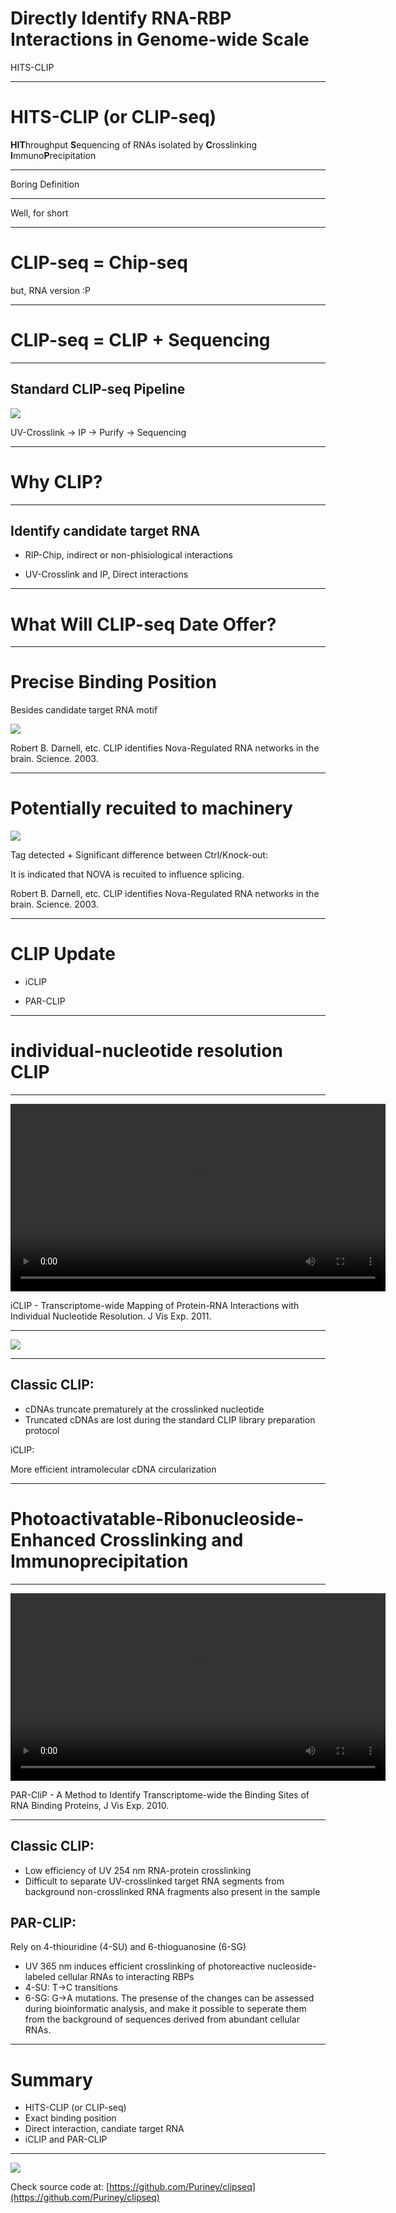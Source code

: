 Directly Identify RNA-RBP Interactions in Genome-wide Scale
============================================================

HITS-CLIP

- - -

HITS-CLIP (or CLIP-seq)
=============

**HIT**hroughput **S**equencing of RNAs isolated by **C**rosslinking **I**mmuno**P**recipitation

- - -

Boring Definition

- - -

Well, for short

- - -

CLIP-seq = Chip-seq
====================

but, RNA version :P

- - -

CLIP-seq = CLIP + Sequencing
==============================

- - -

Standard CLIP-seq Pipeline
------------------------------

<img src="images/CLIP-seq.png" >

UV-Crosslink -> IP -> Purify -> Sequencing

- - -

Why CLIP?
==========

- - -

Identify candidate target RNA
------------------------------

- RIP-Chip, indirect or non-phisiological interactions

- UV-Crosslink and IP, Direct interactions

- - -

What Will CLIP-seq Date Offer? 
==============================

- - -

Precise Binding Position
=========================

Besides candidate target RNA motif

<img src="images/candidate-motif.jpg">

Robert B. Darnell, etc. CLIP identifies Nova-Regulated RNA networks in the brain. Science. 2003. 

- - -

Potentially recuited to machinery
=======================================

<img src="images/potentially_recuited_to_machinery.jpg">

Tag detected + Significant difference between Ctrl/Knock-out: 

It is indicated that NOVA is recuited to influence splicing. 

Robert B. Darnell, etc. CLIP identifies Nova-Regulated RNA networks in the brain. Science. 2003. 

- - -

CLIP Update
============

- iCLIP

- PAR-CLIP

- - -

individual-nucleotide resolution CLIP
=====================================

- - -

<video width="600" controls="controls">
	<source src="http://www.ncbi.nlm.nih.gov/pmc/articles/PMC3169244/bin/jove-50-2638.mov" type="video/mov">
	Your Browser Does not support Html5, please update your browser. 
</video>

iCLIP - Transcriptome-wide Mapping of Protein-RNA Interactions with Individual Nucleotide Resolution. J Vis Exp. 2011. 

- - -

<img src="images/iCLIP_pipeline.jpg">

- - -

Classic CLIP:
-------------

- cDNAs truncate prematurely at the crosslinked nucleotide
- Truncated cDNAs are lost during the standard CLIP library preparation protocol

iCLIP:

More efficient intramolecular cDNA circularization 

- - -

Photoactivatable-Ribonucleoside-Enhanced Crosslinking and Immunoprecipitation
===============================================================================

- - -

<video width="600" controls="controls">
	<source src="http://www.ncbi.nlm.nih.gov/pmc/articles/PMC3156069/bin/jove-41-2034.mp4" type="video/mp4">
	Your Browser Does not support Html5, please update your browser.
</video>

PAR-CliP - A Method to Identify Transcriptome-wide the Binding Sites of RNA Binding Proteins, J Vis Exp. 2010.

- - -

Classic CLIP:
------------------

- Low efficiency of UV 254 nm RNA-protein crosslinking
- Difficult to separate UV-crosslinked target RNA segments from background non-crosslinked RNA fragments also present in the sample

PAR-CLIP:
-----------

Rely on 4-thiouridine (4-SU) and 6-thioguanosine (6-SG)

- UV 365 nm induces efficient crosslinking of photoreactive nucleoside-labeled cellular RNAs to interacting RBPs
- 4-SU: T->C transitions
- 6-SG: G->A mutations. The presense of the changes can be assessed during bioinformatic analysis, and make it possible to seperate them from the background of sequences derived from abundant cellular RNAs.

- - -

Summary
========

- HITS-CLIP (or CLIP-seq)
- Exact binding position
- Direct interaction, candiate target RNA
- iCLIP and PAR-CLIP

- - -

<img src="images/logo-bonnie-basepairing.jpg">

Check source code at: [https://github.com/Puriney/clipseq](https://github.com/Puriney/clipseq)




















